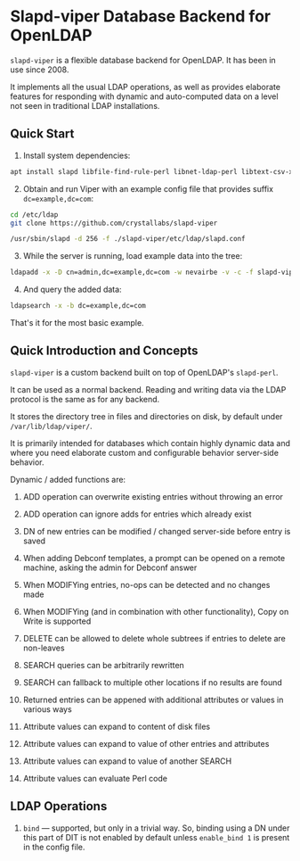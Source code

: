 # Slapd-viper Database Backend for OpenLDAP

`slapd-viper` is a flexible database backend for OpenLDAP. It has been in use since 2008.

It implements all the usual LDAP operations, as well as provides elaborate features for responding with dynamic and auto-computed data on a level not seen in traditional LDAP installations.

## Quick Start

1. Install system dependencies:

```sh
apt install slapd libfile-find-rule-perl libnet-ldap-perl libtext-csv-xs-perl liblist-moreutils-perl
```

2. Obtain and run Viper with an example config file that provides suffix `dc=example,dc=com`:

```sh
cd /etc/ldap
git clone https://github.com/crystallabs/slapd-viper

/usr/sbin/slapd -d 256 -f ./slapd-viper/etc/ldap/slapd.conf
```

3. While the server is running, load example data into the tree:

```sh
ldapadd -x -D cn=admin,dc=example,dc=com -w nevairbe -v -c -f slapd-viper/ldifs/example.ldif
```

4. And query the added data:

```sh
ldapsearch -x -b dc=example,dc=com
```

That's it for the most basic example.

## Quick Introduction and Concepts

`slapd-viper` is a custom backend built on top of OpenLDAP's `slapd-perl`.

It can be used as a normal backend. Reading and writing data via the LDAP protocol is the same as for any backend.

It stores the directory tree in files and directories on disk, by default under `/var/lib/ldap/viper/`.

It is primarily intended for databases which contain highly dynamic data and where you need elaborate custom and configurable behavior server-side behavior.

Dynamic / added functions are:

1. ADD operation can overwrite existing entries without throwing an error
1. ADD operation can ignore adds for entries which already exist
1. DN of new entries can be modified / changed server-side before entry is saved
1. When adding Debconf templates, a prompt can be opened on a remote machine, asking the admin for Debconf answer

1. When MODIFYing entries, no-ops can be detected and no changes made
1. When MODIFYing (and in combination with other functionality), Copy on Write is supported

1. DELETE can be allowed to delete whole subtrees if entries to delete are non-leaves

1. SEARCH queries can be arbitrarily rewritten
1. SEARCH can fallback to multiple other locations if no results are found

1. Returned entries can be appened with additional attributes or values in various ways

1. Attribute values can expand to content of disk files
1. Attribute values can expand to value of other entries and attributes
1. Attribute values can expand to value of another SEARCH
1. Attribute values can evaluate Perl code


## LDAP Operations

1. `bind` &mdash; supported, but only in a trivial way. So, binding using a DN under this part of DIT is not enabled by default unless `enable_bind 1` is present in the config file.

